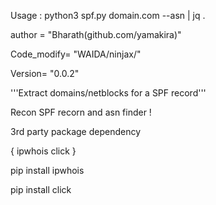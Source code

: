 
Usage : python3 spf.py domain.com --asn | jq .

author = "Bharath(github.com/yamakira)"

Code_modify= "WAIDA/ninjax/"

Version= "0.0.2"

'''Extract domains/netblocks for a SPF record'''

Recon SPF recorn and asn finder ! 

3rd party package dependency

{ ipwhois
click }

pip install ipwhois

pip install click 
